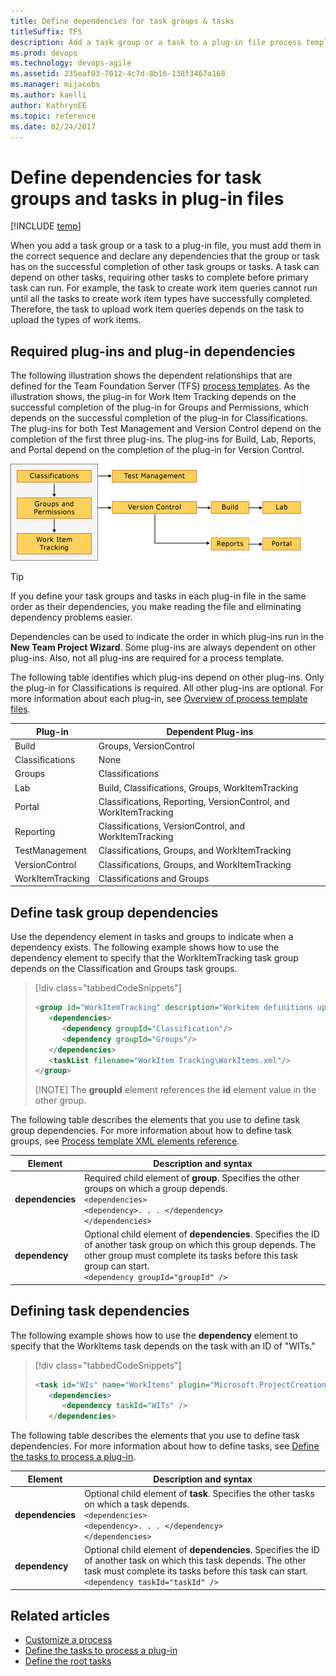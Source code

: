 ```yaml
---
title: Define dependencies for task groups & tasks 
titleSuffix: TFS
description: Add a task group or a task to a plug-in file process template to declare dependencies in Team Foundation Server  
ms.prod: devops
ms.technology: devops-agile
ms.assetid: 235eaf03-7012-4c7d-8b16-138f3467a168
ms.manager: mijacobs
ms.author: kaelli
author: KathrynEE
ms.topic: reference
ms.date: 02/24/2017
---
```



# Define dependencies for task groups and tasks in plug-in files

[!INCLUDE [temp](../../includes/customization-phase-0-and-1-plus-version-header.md)]


When you add a task group or a task to a plug-in file, you must add them in the correct sequence and declare any dependencies that the group or task has on the successful completion of other task groups or tasks. A task can depend on other tasks, requiring other tasks to complete before primary task can run. For example, the task to create work item queries cannot run until all the tasks to create work item types have successfully completed. Therefore, the task to upload work item queries depends on the task to upload the types of work items.  
  
<a name="required"></a> 
##  Required plug-ins and plug-in dependencies  

The following illustration shows the dependent relationships that are defined for the Team Foundation Server (TFS) [process templates](../../boards/work-items/guidance/choose-process.md). As the illustration shows, the plug-in for Work Item Tracking depends on the successful completion of the plug-in for Groups and Permissions, which depends on the successful completion of the plug-in for Classifications. The plug-ins for both Test Management and Version Control depend on the completion of the first three plug-ins. The plug-ins for Build, Lab, Reports, and Portal depend on the completion of the plug-in for Version Control.  
  
 ![Process Template Plug&#45;in Dependencies](media/tfs_pt_dependencies.png "TFS_PT_Dependencies")  
  
> [!TIP]  
>  If you define your task groups and tasks in each plug-in file in the same order as their dependencies, you make reading the file and eliminating dependency problems easier.  
  
Dependencies can be used to indicate the order in which plug-ins run in the **New Team Project Wizard**. Some plug-ins are always dependent on other plug-ins. Also, not all plug-ins are required for a process template.  
  
The following table identifies which plug-ins depend on other plug-ins. Only the plug-in for Classifications is required. All other plug-ins are optional. For more information about each plug-in, see [Overview of process template files](overview-process-template-files.md).  
  
|**Plug-in**|**Dependent Plug-ins**|  
|------------------|-----------------------------|  
|Build|Groups, VersionControl|  
|Classifications|None|  
|Groups|Classifications|  
|Lab|Build, Classifications, Groups, WorkItemTracking|  
|Portal|Classifications, Reporting, VersionControl, and WorkItemTracking|  
|Reporting|Classifications, VersionControl, and WorkItemTracking|  
|TestManagement|Classifications, Groups, and WorkItemTracking|  
|VersionControl|Classifications, Groups, and WorkItemTracking|  
|WorkItemTracking|Classifications and Groups|  
  
<a name="task_group"></a> 
## Define task group dependencies  
 Use the dependency element in tasks and groups to indicate when a dependency exists. The following example shows how to use the dependency element to specify that the WorkItemTracking task group depends on the Classification and Groups task groups.  
  
> [!div class="tabbedCodeSnippets"]
> ```XML
> <group id="WorkItemTracking" description="Workitem definitions uploading." completionMessage="Workitem definitions uploaded.">  
>    <dependencies>
>       <dependency groupId="Classification"/>
>       <dependency groupId="Groups"/>
>    </dependencies>  
>    <taskList filename="WorkItem Tracking\WorkItems.xml"/>  
> </group>  
> ```  
> 
> [!NOTE]
>  The **groupId** element references the **id** element value in the other group.  
  
The following table describes the elements that you use to define task group dependencies. For more information about how to define task groups, see [Process template XML elements reference](process-template-xml-elements-reference.md).  
  
|Element| Description and syntax|  
|-------------|-----------------|  
|**dependencies**|Required child element of **group**. Specifies the other groups on which a group depends.<br />`<dependencies>`<br />      `<dependency>. . . </dependency>`<br />`</dependencies>`|  
|**dependency**|Optional child element of **dependencies**. Specifies the ID of another task group on which this group depends. The other group must complete its tasks before this task group can start.<br /> `<dependency groupId="groupId" />`| 
  
<a name="task"></a> 
##  Defining task dependencies  
 The following example shows how to use the **dependency** element to specify that the WorkItems task depends on the task with an ID of "WITs."  
  
> [!div class="tabbedCodeSnippets"]
> ```XML  
> <task id="WIs" name="WorkItems" plugin="Microsoft.ProjectCreationWizard.WorkItemTracking" completionMessage="Work items uploaded"  completionDescription="Processing the actual work items used by work item tracking">  
>    <dependencies>
>       <dependency taskId="WITs" />
>    </dependencies>  
> ```  
  
 The following table describes the elements that you use to define task dependencies. For more information about how to define tasks, see [Define the tasks to process a plug-in](define-tasks-to-process-a-plug-in.md).  
  
|Element|Description and syntax| 
|-------------|------------| 
|**dependencies**|Optional child element of **task**. Specifies the other tasks on which a task depends.<br /> `<dependencies>`<br />      `<dependency>. . . </dependency>`<br />`</dependencies>`|  
|**dependency**|Optional child element of **dependencies**. Specifies the ID of another task on which this task depends. The other task must complete its tasks before this task can start.<br />`<dependency taskId="taskId" />`| 
  
## Related articles 
-  [Customize a process](customize-process.md)   
-  [Define the tasks to process a plug-in](define-tasks-to-process-a-plug-in.md)   
-  [Define the root tasks](define-root-tasks-process-template-plug-in.md)